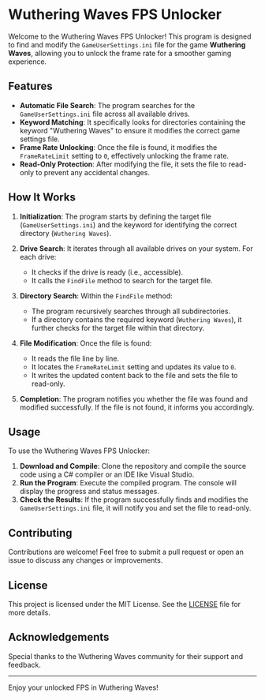 # Wuthering Waves FPS Unlocker

Welcome to the Wuthering Waves FPS Unlocker! This program is designed to find and modify the `GameUserSettings.ini` file for the game **Wuthering Waves**, allowing you to unlock the frame rate for a smoother gaming experience.

## Features

- **Automatic File Search**: The program searches for the `GameUserSettings.ini` file across all available drives.
- **Keyword Matching**: It specifically looks for directories containing the keyword "Wuthering Waves" to ensure it modifies the correct game settings file.
- **Frame Rate Unlocking**: Once the file is found, it modifies the `FrameRateLimit` setting to `0`, effectively unlocking the frame rate.
- **Read-Only Protection**: After modifying the file, it sets the file to read-only to prevent any accidental changes.

## How It Works

1. **Initialization**: The program starts by defining the target file (`GameUserSettings.ini`) and the keyword for identifying the correct directory (`Wuthering Waves`).

2. **Drive Search**: It iterates through all available drives on your system. For each drive:
    - It checks if the drive is ready (i.e., accessible).
    - It calls the `FindFile` method to search for the target file.

3. **Directory Search**: Within the `FindFile` method:
    - The program recursively searches through all subdirectories.
    - If a directory contains the required keyword (`Wuthering Waves`), it further checks for the target file within that directory.

4. **File Modification**: Once the file is found:
    - It reads the file line by line.
    - It locates the `FrameRateLimit` setting and updates its value to `0`.
    - It writes the updated content back to the file and sets the file to read-only.

5. **Completion**: The program notifies you whether the file was found and modified successfully. If the file is not found, it informs you accordingly.

## Usage

To use the Wuthering Waves FPS Unlocker:

1. **Download and Compile**: Clone the repository and compile the source code using a C# compiler or an IDE like Visual Studio.
2. **Run the Program**: Execute the compiled program. The console will display the progress and status messages.
3. **Check the Results**: If the program successfully finds and modifies the `GameUserSettings.ini` file, it will notify you and set the file to read-only.


## Contributing

Contributions are welcome! Feel free to submit a pull request or open an issue to discuss any changes or improvements.

## License

This project is licensed under the MIT License. See the [LICENSE](LICENSE) file for more details.

## Acknowledgements

Special thanks to the Wuthering Waves community for their support and feedback.

---

Enjoy your unlocked FPS in Wuthering Waves!

